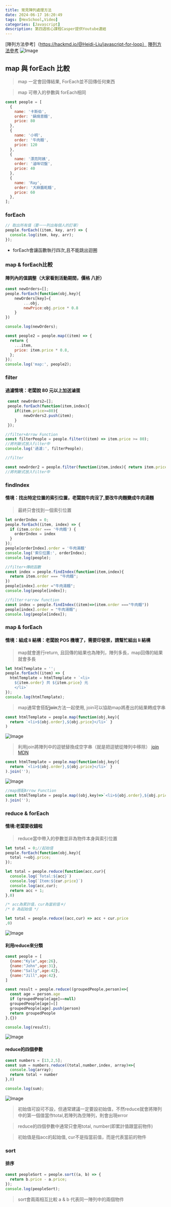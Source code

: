 ```yaml
---
title: 常見陣列處理方法
date: 2024-06-17 16:20:49
tags: [HexSchool,Video]
categories: [Javascript]
description: 第四週核心課程Casper提供Youtube連結
---
```

[陣列方法參考]（https://hackmd.io/@Heidi-Liu/javascript-for-loop）
[陣列方法參考](https://hackmd.io/@Heidi-Liu/javascript-native-array)
![Image](https://i.imgur.com/TnUDAXU.png)
## map 與 forEach 比較

> map 一定會回傳結果, ForEach並不回傳任何東西 

> map 可帶入的參數與 forEach相同

```js
const people = [
  {
    name: '卡斯伯',
    order: '鍋燒意麵',
    price: 80
  },
  {
    name: '小明',
    order: '牛肉麵',
    price: 120
  },
  {
    name: '漂亮阿姨',
    order: '滷味切盤',
    price: 40
  },
  {
    name: 'Ray',
    order: '大麻醬乾麵',
    price: 60
  },
];
```

### forEach

```js
// 取出所有值（要一一列出每個人的訂單）
people.forEach((item, key, arr) => {
  console.log(item, key, arr);
});
```
* forEach會讓函數執行四次,且不能跳出迴圈

### map & forEach比較
#### 陣列內的值調整（大家看到活動期間，價格 八折）

```js
const newOrders=[];
people.forEach(function(obj,key){
    newOrders[key]={
        ...obj,
        newPrice:obj.price * 0.8
    }
})

console.log(newOrders);
```
```js
const people2 = people.map((item) => {
  return {
    ...item,
    price: item.price * 0.8,
  };
});
console.log('map:', people2);
```

### filter
#### 過濾情境：老闆說 80 元以上加送滷蛋
```js
 const newOrders2=[];
 people.forEach(function(item,index){
    if(item.price>=80){
        newOrders2.push(item);
    }
 });
```
```js
//filter+Arrow Function
const filterPeople = people.filter((item) => item.price >= 80);
//將判斷式放入filter中
console.log('過濾:', filterPeople);
```
```js
//filter

const newOrder2 = people.filter(function(item,index){ return item.price >=80;})
//將判斷式放入filter中
```


### findIndex
#### 情境：找出特定位置的索引位置，老闆說牛肉沒了,要改牛肉麵變成牛肉湯麵

>最終只會找到一個索引位置

```js
let orderIndex = 0;
people.forEach((item, index) => {
  if (item.order === '牛肉麵') {
    orderIndex = index
  }
});
people[orderIndex].order = '牛肉湯麵'
console.log('索引位置:', orderIndex);
console.log(people);
```

```js
//filter+傳統函數
const index = people.findIndex(function(item,index){
  return item.order === "牛肉麵";
})
people[index].order ="牛肉湯麵";
console.log(people[index]);
```
```js
//filter＋arrow function
const index = people.findIndex((item)=>(item.order ==="牛肉麵"))
people[index].order = "牛肉湯麵";
console.log(people[index]);

```

### map & forEach
#### 情境：組成 li 結構：老闆說 POS 機壞了，需要印發票，請幫忙組出 li 結構

>map就會進行return, 且回傳的結果也為陣列，陣列多長，map回傳的結果就會多長

```js
let htmlTemplate = '';
people.forEach((item) => {
  htmlTemplate = htmlTemplate + `<li>
    ${item.order} 共 ${item.price} 元
    </li>`
});
console.log(htmlTemplate);
```

>map通常會搭配**join**方法一起使用, join可以協助map將產出的結果轉成字串
```js
const htmlTemplate = people.map(function(obj,key){
  return `<li>${obj.order},${obj.price}</li>` }
)
```

![Image](https://i.imgur.com/q49eCsL.png)

>利用join將陣列中的逗號替換成空字串（就是把逗號從陣列中移除）
[join MDN](https://developer.mozilla.org/en-US/docs/Web/JavaScript/Reference/Global_Objects/Array/join)

```js
const htmlTemplate = people.map(function(obj,key){
  return `<li>${obj.order},${obj.price}</li>` }
).join('');
```
![Image](https://i.imgur.com/4vfpWXO.png)

```js
//map搭配Arrow Function
const htmlTemplate = people.map((obj,key)=>`<li>${obj.order},${obj.price}</li>`
).join('');
```

### reduce & forEach
#### 情境:老闆要收錢啦

>reduce當中帶入的參數並非為物件本身與索引位置

```js
let total = 0;//起始值
people.forEach(function(obj,key){
  total +=obj.price;
});
```
```js
let total = people.reduce(function(acc,cur){
  console.log(`Total:${acc}`)
  console.log(`Item:${cur.price}`)
  console.log(acc,cur);
  return acc + 1;
},0)

/* acc為累計值，cur為當前值＊/
/* 0 為起始值 */
```
```js
let total = people.reduce((acc,cur) => acc + cur.price
,0)
```
![Image](https://i.imgur.com/qYt2yvm.png)

#### 利用reduce來分類
```js
const people = [
  {name:"Kyle",age:26},
  {name:"John",age:31},
  {name:"Sally",age:42},
  {name:"Jill",age:42},
]

const result = people.reduce((groupedPeople,person)=>{
  const age = person.age
  if (groupedPeople[age]==null)
  groupedPeople[age]=[]
  groupedPeople[age].push(person)
  return groupedPeople
},{})

console.log(result);
```
![Image](https://i.imgur.com/oWEWUyk.png)

#### reduce的四個參數

```js
const numbers = [13,2,5];
const sum = numbers.reduce((total,number,index, array)=>{
  console.log(array);
  return total + number
},0)

console.log(sum);
```
![Image](https://i.imgur.com/AmhZntX.png)

>初始值可設可不設，但通常建議一定要設初始值，不然reduce就會將陣列中的第一個值當作total,若陣列為空陣列，則會出現error

>reduce的四個參數中通常只會用total, number(即累計值跟當前物件)

>初始值是指acc的起始值, cur不是指當前值，而是代表當前的物件

### sort
#### 排序
```js
const peopleSort = people.sort((a, b) => {
  return b.price - a.price;
});
console.log(peopleSort);
```
>sort會兩兩相互比較
>a & b 代表同一陣列中的兩個物件